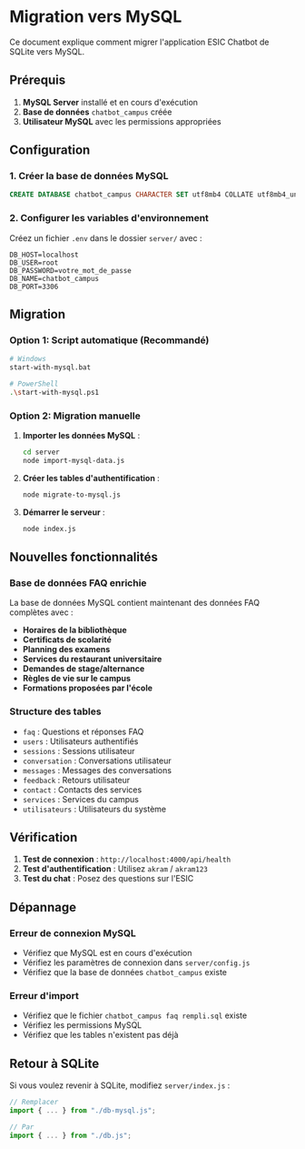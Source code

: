 # Migration vers MySQL

Ce document explique comment migrer l'application ESIC Chatbot de SQLite vers MySQL.

## Prérequis

1. **MySQL Server** installé et en cours d'exécution
2. **Base de données** `chatbot_campus` créée
3. **Utilisateur MySQL** avec les permissions appropriées

## Configuration

### 1. Créer la base de données MySQL

```sql
CREATE DATABASE chatbot_campus CHARACTER SET utf8mb4 COLLATE utf8mb4_unicode_ci;
```

### 2. Configurer les variables d'environnement

Créez un fichier `.env` dans le dossier `server/` avec :

```env
DB_HOST=localhost
DB_USER=root
DB_PASSWORD=votre_mot_de_passe
DB_NAME=chatbot_campus
DB_PORT=3306
```

## Migration

### Option 1: Script automatique (Recommandé)

```bash
# Windows
start-with-mysql.bat

# PowerShell
.\start-with-mysql.ps1
```

### Option 2: Migration manuelle

1. **Importer les données MySQL** :
   ```bash
   cd server
   node import-mysql-data.js
   ```

2. **Créer les tables d'authentification** :
   ```bash
   node migrate-to-mysql.js
   ```

3. **Démarrer le serveur** :
   ```bash
   node index.js
   ```

## Nouvelles fonctionnalités

### Base de données FAQ enrichie

La base de données MySQL contient maintenant des données FAQ complètes avec :

- **Horaires de la bibliothèque**
- **Certificats de scolarité**
- **Planning des examens**
- **Services du restaurant universitaire**
- **Demandes de stage/alternance**
- **Règles de vie sur le campus**
- **Formations proposées par l'école**

### Structure des tables

- `faq` : Questions et réponses FAQ
- `users` : Utilisateurs authentifiés
- `sessions` : Sessions utilisateur
- `conversation` : Conversations utilisateur
- `messages` : Messages des conversations
- `feedback` : Retours utilisateur
- `contact` : Contacts des services
- `services` : Services du campus
- `utilisateurs` : Utilisateurs du système

## Vérification

1. **Test de connexion** : `http://localhost:4000/api/health`
2. **Test d'authentification** : Utilisez `akram` / `akram123`
3. **Test du chat** : Posez des questions sur l'ESIC

## Dépannage

### Erreur de connexion MySQL

- Vérifiez que MySQL est en cours d'exécution
- Vérifiez les paramètres de connexion dans `server/config.js`
- Vérifiez que la base de données `chatbot_campus` existe

### Erreur d'import

- Vérifiez que le fichier `chatbot_campus faq rempli.sql` existe
- Vérifiez les permissions MySQL
- Vérifiez que les tables n'existent pas déjà

## Retour à SQLite

Si vous voulez revenir à SQLite, modifiez `server/index.js` :

```javascript
// Remplacer
import { ... } from "./db-mysql.js";

// Par
import { ... } from "./db.js";
```
